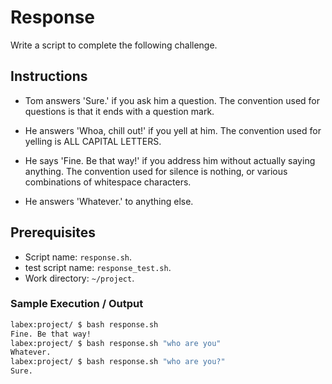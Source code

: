 # Response

Write a script to complete the following challenge.

## Instructions

- Tom answers 'Sure.' if you ask him a question. The convention used for questions is that it ends with a question mark.

- He answers 'Whoa, chill out!' if you yell at him. The convention used for yelling is ALL CAPITAL LETTERS.

- He says 'Fine. Be that way!' if you address him without actually saying
  anything. The convention used for silence is nothing, or various combinations of whitespace characters.

- He answers 'Whatever.' to anything else.

## Prerequisites

- Script name: `response.sh`.
- test script name: `response_test.sh`.
- Work directory: `~/project`.

### Sample Execution / Output

```bash
labex:project/ $ bash response.sh               
Fine. Be that way!
labex:project/ $ bash response.sh "who are you"
Whatever.
labex:project/ $ bash response.sh "who are you?"
Sure.
```

